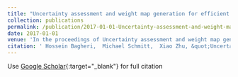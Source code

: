 ```yaml
---
title: "Uncertainty assessment and weight map generation for efficient fusion of TanDEM-X and Cartosat-1 DEMs"
collection: publications
permalink: /publication/2017-01-01-Uncertainty-assessment-and-weight-map-generation-for-efficient-fusion-of-TanDEM-X-and-Cartosat-1-DEMs
date: 2017-01-01
venue: 'In the proceedings of Uncertainty assessment and weight map generation for efficient fusion of TanDEM-X and Cartosat-1 DEMs'
citation: ' Hossein Bagheri,  Michael Schmitt,  Xiao Zhu, &quot;Uncertainty assessment and weight map generation for efficient fusion of TanDEM-X and Cartosat-1 DEMs.&quot; In the proceedings of Uncertainty assessment and weight map generation for efficient fusion of TanDEM-X and Cartosat-1 DEMs, 2017.'
---
```

Use [Google Scholar](https://scholar.google.com/scholar?q=Uncertainty+assessment+and+weight+map+generation+for+efficient+fusion+of+TanDEM+X+and+Cartosat+1+DEMs){:target="_blank"} for full citation